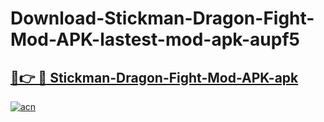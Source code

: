 # Download-Stickman-Dragon-Fight-Mod-APK-lastest-mod-apk-aupf5

<h2><a href="https://apkcomod.com?title=Stickman-Dragon-Fight-Mod-APK">🔗👉 🔴 Stickman-Dragon-Fight-Mod-APK-apk </a></h2>

[![acn](https://github.com/user-attachments/assets/0f9c940e-d8b0-45ae-aac7-cd30a18b3e1c)](https://apkcomod.com?title=Stickman-Dragon-Fight-Mod-APK)
